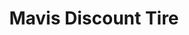 ---
title: "Mavis Discount Tire"
url: /rochester/mavis-discount-tire-spencerport-road/
shop: tyres
---